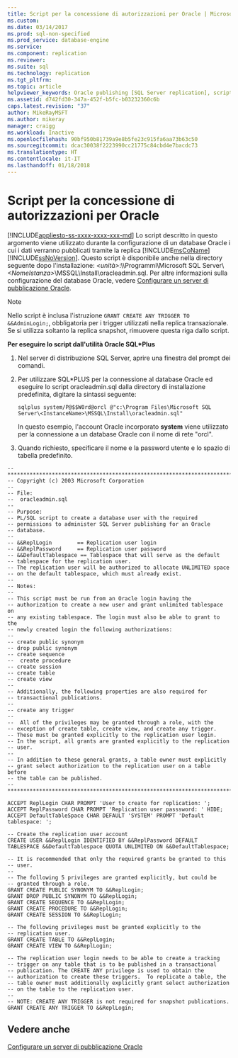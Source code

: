 ```yaml
---
title: Script per la concessione di autorizzazioni per Oracle | Microsoft Docs
ms.custom: 
ms.date: 03/14/2017
ms.prod: sql-non-specified
ms.prod_service: database-engine
ms.service: 
ms.component: replication
ms.reviewer: 
ms.suite: sql
ms.technology: replication
ms.tgt_pltfrm: 
ms.topic: article
helpviewer_keywords: Oracle publishing [SQL Server replication], script to grant permissions
ms.assetid: d742fd30-347a-452f-b5fc-b03232360c6b
caps.latest.revision: "37"
author: MikeRayMSFT
ms.author: mikeray
manager: craigg
ms.workload: Inactive
ms.openlocfilehash: 90bf950b81739a9e8b5fe23c915fa6aa73b63c50
ms.sourcegitcommit: dcac30038f2223990cc21775c84cbd4e7bacdc73
ms.translationtype: HT
ms.contentlocale: it-IT
ms.lasthandoff: 01/18/2018
---
```

# <a name="script-to-grant-oracle-permissions"></a>Script per la concessione di autorizzazioni per Oracle
[!INCLUDE[appliesto-ss-xxxx-xxxx-xxx-md](../../../includes/appliesto-ss-xxxx-xxxx-xxx-md.md)] Lo script descritto in questo argomento viene utilizzato durante la configurazione di un database Oracle i cui i dati verranno pubblicati tramite la replica [!INCLUDE[msCoName](../../../includes/msconame-md.md)] [!INCLUDE[ssNoVersion](../../../includes/ssnoversion-md.md)]. Questo script è disponibile anche nella directory seguente dopo l'installazione: *\<unità>*:\\\Programmi\Microsoft SQL Server\\*\<NomeIstanza>*\MSSQL\Install\oracleadmin.sql. Per altre informazioni sulla configurazione del database Oracle, vedere [Configurare un server di pubblicazione Oracle](../../../relational-databases/replication/non-sql/configure-an-oracle-publisher.md).  
  
> [!NOTE]  
>  Nello script è inclusa l'istruzione `GRANT CREATE ANY TRIGGER TO &&AdminLogin;`, obbligatoria per i trigger utilizzati nella replica transazionale. Se si utilizza soltanto la replica snapshot, rimuovere questa riga dallo script.  
  
 **Per eseguire lo script dall'utilità Oracle SQL\*Plus**  
  
1.  Nel server di distribuzione SQL Server, aprire una finestra del prompt dei comandi.  
  
2.  Per utilizzare SQL*PLUS per la connessione al database Oracle ed eseguire lo script oracleadmin.sql dalla directory di installazione predefinita, digitare la sintassi seguente:  
  
    ```  
    sqlplus system/P@$$W0rd@orcl @"c:\Program Files\Microsoft SQL Server\<InstanceName>\MSSQL\Install\oracleadmin.sql"  
    ```  
  
     In questo esempio, l'account Oracle incorporato **system** viene utilizzato per la connessione a un database Oracle con il nome di rete "orcl".  
  
3.  Quando richiesto, specificare il nome e la password utente e lo spazio di tabella predefinito.  
  
```  
--***********************************************************************  
-- Copyright (c) 2003 Microsoft Corporation  
--  
-- File:  
--  oracleadmin.sql  
--  
-- Purpose:  
-- PL/SQL script to create a database user with the required   
-- permissions to administer SQL Server publishing for an Oracle  
-- database.  
--  
-- &&ReplLogin        == Replication user login  
-- &&ReplPassword     == Replication user password  
-- &&DefaultTablespace == Tablespace that will serve as the default  
-- tablespace for the replication user.  
-- The replication user will be authorized to allocate UNLIMITED space  
-- on the default tablespace, which must already exist.  
--  
-- Notes:  
--  
-- This script must be run from an Oracle login having the  
-- authorization to create a new user and grant unlimited tablespace on  
-- any existing tablespace. The login must also be able to grant to the  
-- newly created login the following authorizations:  
--  
-- create public synonym  
-- drop public synonym  
-- create sequence  
--  create procedure  
-- create session  
-- create table  
-- create view  
--  
-- Additionally, the following properties are also required for  
-- transactional publications.  
--  
-- create any trigger  
--  
--  All of the privileges may be granted through a role, with the  
-- exception of create table, create view, and create any trigger.  
-- These must be granted explicitly to the replication user login.  
-- In the script, all grants are granted explicitly to the replication  
-- user.  
--  
-- In addition to these general grants, a table owner must explicitly  
-- grant select authorization to the replication user on a table before  
-- the table can be published.  
--  
***********************************************************************  
  
ACCEPT ReplLogin CHAR PROMPT 'User to create for replication: ';  
ACCEPT ReplPassword CHAR PROMPT 'Replication user passsword: ' HIDE;  
ACCEPT DefaultTableSpace CHAR DEFAULT 'SYSTEM' PROMPT 'Default tablespace: ';  
  
-- Create the replication user account  
CREATE USER &&ReplLogin IDENTIFIED BY &&ReplPassword DEFAULT TABLESPACE &&DefaultTablespace QUOTA UNLIMITED ON &&DefaultTablespace;  
  
-- It is recommended that only the required grants be granted to this  
-- user.  
--  
-- The following 5 privileges are granted explicitly, but could be  
-- granted through a role.  
GRANT CREATE PUBLIC SYNONYM TO &&ReplLogin;  
GRANT DROP PUBLIC SYNONYM TO &&ReplLogin;  
GRANT CREATE SEQUENCE TO &&ReplLogin;  
GRANT CREATE PROCEDURE TO &&ReplLogin;  
GRANT CREATE SESSION TO &&ReplLogin;  
  
-- The following privileges must be granted explicitly to the  
-- replication user.  
GRANT CREATE TABLE TO &&ReplLogin;  
GRANT CREATE VIEW TO &&ReplLogin;  
  
-- The replication user login needs to be able to create a tracking  
-- trigger on any table that is to be published in a transactional  
-- publication. The CREATE ANY privilege is used to obtain the  
-- authorization to create these triggers.  To replicate a table, the  
-- table owner must additionally explicitly grant select authorization  
-- on the table to the replication user.  
--  
-- NOTE: CREATE ANY TRIGGER is not required for snapshot publications.  
GRANT CREATE ANY TRIGGER TO &&ReplLogin;  
```  
  
## <a name="see-also"></a>Vedere anche  
 [Configurare un server di pubblicazione Oracle](../../../relational-databases/replication/non-sql/configure-an-oracle-publisher.md)  
  
  
